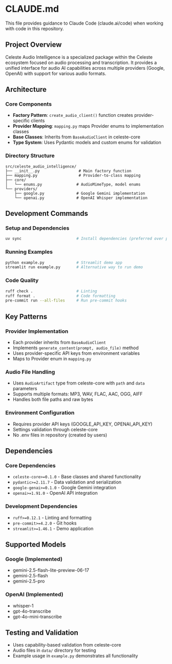 # CLAUDE.md

This file provides guidance to Claude Code (claude.ai/code) when working with code in this repository.

## Project Overview

Celeste Audio Intelligence is a specialized package within the Celeste ecosystem focused on audio processing and transcription. It provides a unified interface for audio AI capabilities across multiple providers (Google, OpenAI) with support for various audio formats.

## Architecture

### Core Components
- **Factory Pattern**: `create_audio_client()` function creates provider-specific clients
- **Provider Mapping**: `mapping.py` maps Provider enums to implementation classes
- **Base Classes**: Inherits from `BaseAudioClient` in celeste-core
- **Type System**: Uses Pydantic models and custom enums for validation

### Directory Structure
```
src/celeste_audio_intelligence/
├── __init__.py                 # Main factory function
├── mapping.py                  # Provider-to-class mapping
├── core/
│   └── enums.py               # AudioMimeType, model enums
└── providers/
    ├── google.py              # Google Gemini implementation
    └── openai.py              # OpenAI Whisper implementation
```

## Development Commands

### Setup and Dependencies
```bash
uv sync                        # Install dependencies (preferred over pip)
```

### Running Examples
```bash
python example.py              # Streamlit demo app
streamlit run example.py       # Alternative way to run demo
```

### Code Quality
```bash
ruff check .                   # Linting
ruff format .                  # Code formatting
pre-commit run --all-files     # Run pre-commit hooks
```

## Key Patterns

### Provider Implementation
- Each provider inherits from `BaseAudioClient`
- Implements `generate_content(prompt, audio_file)` method
- Uses provider-specific API keys from environment variables
- Maps to Provider enum in `mapping.py`

### Audio File Handling
- Uses `AudioArtifact` type from celeste-core with `path` and `data` parameters
- Supports multiple formats: MP3, WAV, FLAC, AAC, OGG, AIFF
- Handles both file paths and raw bytes

### Environment Configuration
- Requires provider API keys (GOOGLE_API_KEY, OPENAI_API_KEY)
- Settings validation through celeste-core
- No .env files in repository (created by users)

## Dependencies

### Core Dependencies
- `celeste-core>=0.1.0` - Base classes and shared functionality
- `pydantic>=2.11.7` - Data validation and serialization
- `google-genai>=0.1.0` - Google Gemini integration
- `openai>=1.91.0` - OpenAI API integration

### Development Dependencies
- `ruff>=0.12.1` - Linting and formatting
- `pre-commit>=4.2.0` - Git hooks
- `streamlit>=1.46.1` - Demo application

## Supported Models

### Google (Implemented)
- gemini-2.5-flash-lite-preview-06-17
- gemini-2.5-flash
- gemini-2.5-pro

### OpenAI (Implemented)
- whisper-1
- gpt-4o-transcribe
- gpt-4o-mini-transcribe

## Testing and Validation
- Uses capability-based validation from celeste-core
- Audio files in `data/` directory for testing
- Example usage in `example.py` demonstrates all functionality